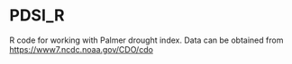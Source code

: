 # PDSI_R
R code for working with Palmer drought index.
Data can be obtained from https://www7.ncdc.noaa.gov/CDO/cdo
